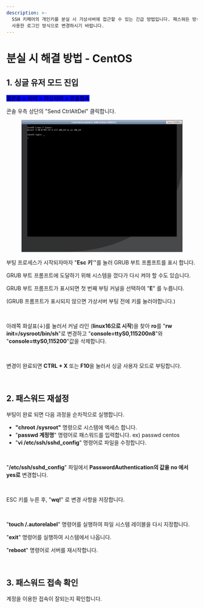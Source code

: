 ```yaml
---
description: >-
  SSH 키페어의 개인키를 분실 시 가상서버에 접근할 수 있는 긴급 방법입니다. 패스워든 방식은 보안상 취약하오니 작업완료 후 SSH 키페어를
  사용한 로그인 방식으로 변경하시기 바랍니다.
---
```


# 분실 시 해결 방법 - CentOS

## 1. 싱글 유저 모드 진입

<mark style="background-color:blue;">웹콘솔 > 서버 > 가상서버 > 콘솔접속</mark>

콘솔 우측 상단의 "Send CtrlAltDel" 클릭합니다.

<div align="left">

<figure><img src="../../.gitbook/assets/image (27).png" alt=""><figcaption></figcaption></figure>

</div>

부팅 프로세스가 시작되자마자 "**Esc 키**'"를 눌러 GRUB 부트 프롬프트를 표시 합니다.&#x20;

GRUB 부트 프롬프트에 도달하기 위해 시스템을 껐다가 다시 켜야 할 수도 있습니다.&#x20;



GRUB 부트 프롬프트가 표시되면 첫 번째 부팅 커널을 선택하여 "**E**" 를 누릅니다.&#x20;

(GRUB 프롬프트가 표시되지 않으면 가상서버 부팅 전에 키를 눌러야합니다.)&#x20;

<div align="left">

<figure><img src="https://filesystem.cafe24.com/hosting/cloud_service/2020/03/11/6929125a708850b0b4152c3a58606f04_1583916620.png" alt=""><figcaption></figcaption></figure>

</div>

&#x20;   &#x20;

아래쪽 화살표(↓)를 눌러서 커널 라인 (**linux16으로 시작**)을 찾아 **ro**를 "**rw init=/sysroot/bin/sh**"로 변경하고 "**console=ttyS0,115200n8**"와 "**console=ttyS0,115200**"값을 삭제합니다.&#x20;

<div align="left">

<figure><img src="https://filesystem.cafe24.com/hosting/cloud_service/2022/08/11/9e5314349b13951063fd0c7132f8b1fc_1660178417.png" alt=""><figcaption></figcaption></figure>

</div>

변경이 완료되면 **CTRL + X** 또는 **F10**을 눌러서 싱글 사용자 모드로 부팅합니다.&#x20;

<div align="left">

<figure><img src="https://filesystem.cafe24.com/hosting/cloud_service/2020/03/11/1906fb1604e08c756e8fee1606db4b67_1583915990.png" alt=""><figcaption></figcaption></figure>

</div>







## 2. 패스워드 재설정

부팅이 완료 되면 다음 과정을 순차적으로 실행합니다.  &#x20;

* **"chroot /sysroot"** 명령으로 시스템에 엑세스 합니다.
* "**passwd 계정명**" 명령어로 패스워드를 입력합니다. ex) passwd centos
* "**vi /etc/ssh/sshd\_config**" 명령어로 파일을 수정합니다.

<div align="left">

<figure><img src="https://filesystem.cafe24.com/hosting/cloud_service/2020/03/11/28c44cc0e92a6c8c9b16e228b3100adc_1583916062.png" alt=""><figcaption></figcaption></figure>

</div>

"**/etc/ssh/sshd\_config**" 파일에서 **PasswordAuthentication의 값을 no 에서 yes로** 변경합니다.

<div align="left">

<figure><img src="https://filesystem.cafe24.com/hosting/cloud_service/2020/03/11/33de6f78c81290adf765b5b4c674a853_1583916102.png" alt=""><figcaption></figcaption></figure>

</div>

ESC 키를 누른 후, "**wq!**" 로 변경 사항을 저장합니다.&#x20;

<div align="left">

<figure><img src="https://filesystem.cafe24.com/hosting/cloud_service/2020/03/11/42e833f3a0da7a9d609600192639f831_1583916126.png" alt=""><figcaption></figcaption></figure>

</div>

"**touch /.autorelabel**" 명령어를 실행하여 파일 시스템 레이블을 다시 지정합니다.

"**exit**" 명령어를 실행하여 시스템에서 나옵니다.

"**reboot**" 명령어로 서버를 재시작합니다.

<div align="left">

<figure><img src="https://filesystem.cafe24.com/hosting/cloud_service/2020/03/11/fb9731842367abdf55bfee5bb0d24b12_1583916150.png" alt=""><figcaption></figcaption></figure>

</div>







## 3. 패스워드 접속 확인

계정을 이용한 접속이 잘되는지 확인합니다.

<div align="left">

<figure><img src="https://filesystem.cafe24.com/hosting/cloud_service/2020/03/11/d486f887a0b5c17db983fa26ab25096a_1583916181.png" alt=""><figcaption></figcaption></figure>

</div>









